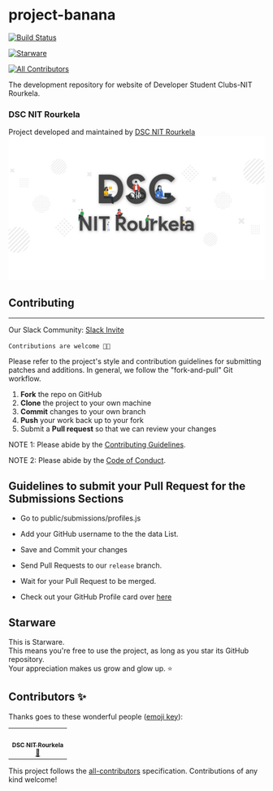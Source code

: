 # project-banana
[![Build Status](https://travis-ci.org/developer-student-clubs-nitr/project-banana.svg?branch=master)](https://travis-ci.org/developer-student-clubs-nitr/project-banana)

[![Starware](https://img.shields.io/badge/Starware-⭐-black?labelColor=f9b00d)](https://github.com/zepfietje/starware)
<!-- ALL-CONTRIBUTORS-BADGE:START - Do not remove or modify this section -->
[![All Contributors](https://img.shields.io/badge/all_contributors-1-orange.svg?style=flat-square)](#contributors-)
<!-- ALL-CONTRIBUTORS-BADGE:END -->

The development repository for website of Developer Student Clubs-NIT Rourkela.

### DSC NIT Rourkela
Project developed and maintained by [DSC NIT Rourkela](https://dscnitrourkela.org/)
![DSC NIT Rourkela Cover Image](./RepoCover.png)

## Contributing 
------------
Our Slack Community: [Slack Invite](http://bit.ly/NITRDevs) <br>

`Contributions are welcome 🎉🎉`

Please refer to the project's style and contribution guidelines for submitting patches and additions. In general, we follow the "fork-and-pull" Git workflow.

 1. **Fork** the repo on GitHub
 2. **Clone** the project to your own machine
 3. **Commit** changes to your own branch
 4. **Push** your work back up to your fork
 5. Submit a **Pull request** so that we can review your changes

NOTE 1: Please abide by the [Contributing Guidelines](./CONTRIBUTING.md).

NOTE 2: Please abide by the [Code of Conduct](./CODE_OF_CONDUCT.md).

## Guidelines to submit your Pull Request for the Submissions Sections   

- Go to public/submissions/profiles.js

- Add your GitHub username to the the data List.   

- Save and Commit your changes  

- Send Pull Requests to our ```release``` branch. 

- Wait for your Pull Request to be merged.

- Check out your GitHub Profile card over [here](https://dscnitrourkela.tech/submissions/submissions.html)
## Starware

This is Starware.  
This means you're free to use the project, as long as you star its GitHub repository.  
Your appreciation makes us grow and glow up. ⭐

## Contributors ✨

Thanks goes to these wonderful people ([emoji key](https://allcontributors.org/docs/en/emoji-key)):

<!-- ALL-CONTRIBUTORS-LIST:START - Do not remove or modify this section -->
<!-- prettier-ignore-start -->
<!-- markdownlint-disable -->
<table>
  <tr>
    <td align="center"><a href="http://dscnitrourkela.org"><img src="https://avatars3.githubusercontent.com/u/51153443?v=4" width="100px;" alt=""/><br /><sub><b>DSC NIT Rourkela</b></sub></a><br /><a href="#projectManagement-dscnitrourkela" title="Project Management">📆</a></td>
  </tr>
</table>

<!-- markdownlint-enable -->
<!-- prettier-ignore-end -->
<!-- ALL-CONTRIBUTORS-LIST:END -->

This project follows the [all-contributors](https://github.com/all-contributors/all-contributors) specification. Contributions of any kind welcome!
